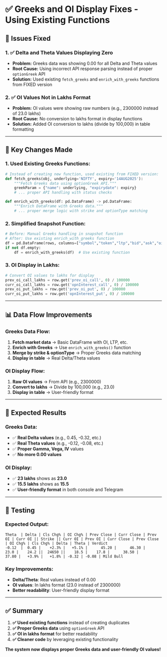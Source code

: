 # ✅ Greeks and OI Display Fixes - Using Existing Functions

## 🚨 **Issues Fixed**

### **1. ✅ Delta and Theta Values Displaying Zero**
- **Problem:** Greeks data was showing 0.00 for all Delta and Theta values
- **Root Cause:** Using incorrect API response parsing instead of proper `optionGreek` API
- **Solution:** Used existing `fetch_greeks` and `enrich_with_greeks` functions from FIXED version

### **2. ✅ OI Values Not in Lakhs Format**
- **Problem:** OI values were showing raw numbers (e.g., 2300000 instead of 23.0 lakhs)
- **Root Cause:** No conversion to lakhs format in display functions
- **Solution:** Added OI conversion to lakhs (divide by 100,000) in table formatting

---

## 🔧 **Key Changes Made**

### **1. Used Existing Greeks Functions:**
```python
# Instead of creating new function, used existing from FIXED version:
def fetch_greeks(obj, underlying='NIFTY', expiry='14AUG2025'):
    """Fetch Greeks data using optionGreek API."""
    greekParam = {"name": underlying, "expirydate": expiry}
    # ... proper API handling with status checks

def enrich_with_greeks(df: pd.DataFrame) -> pd.DataFrame:
    """Enrich DataFrame with Greeks data."""
    # ... proper merge logic with strike and optionType matching
```

### **2. Simplified Snapshot Function:**
```python
# Before: Manual Greeks handling in snapshot function
# After: Use existing enrich_with_greeks function
df = pd.DataFrame(rows, columns=["symbol","token","ltp","bid","ask","oi","volume","ts"])
if not df.empty:
    df = enrich_with_greeks(df)  # Use existing function
```

### **3. OI Display in Lakhs:**
```python
# Convert OI values to lakhs for display
prev_oi_call_lakhs = row.get('prev_oi_call', 0) / 100000
curr_oi_call_lakhs = row.get('opnInterest_call', 0) / 100000
prev_oi_put_lakhs = row.get('prev_oi_put', 0) / 100000
curr_oi_put_lakhs = row.get('opnInterest_put', 0) / 100000
```

---

## 📊 **Data Flow Improvements**

### **Greeks Data Flow:**
1. **Fetch market data** → Basic DataFrame with OI, LTP, etc.
2. **Enrich with Greeks** → Use `enrich_with_greeks()` function
3. **Merge by strike & optionType** → Proper Greeks data matching
4. **Display in table** → Real Delta/Theta values

### **OI Display Flow:**
1. **Raw OI values** → From API (e.g., 2300000)
2. **Convert to lakhs** → Divide by 100,000 (e.g., 23.0)
3. **Display in table** → User-friendly format

---

## 🎯 **Expected Results**

### **Greeks Data:**
- ✅ **Real Delta values** (e.g., 0.45, -0.32, etc.)
- ✅ **Real Theta values** (e.g., -0.12, -0.08, etc.)
- ✅ **Proper Gamma, Vega, IV** values
- ✅ **No more 0.00 values**

### **OI Display:**
- ✅ **23 lakhs** shows as **23.0**
- ✅ **15.5 lakhs** shows as **15.5**
- ✅ **User-friendly format** in both console and Telegram

---

## 🧪 **Testing**

### **Expected Output:**
```
Theta  | Delta | Cls Chg% | OI Chg% | Prev Close | Curr Close | Prev OI | Curr OI || Strike || Curr OI | Prev OI | Curr Close | Prev Close | OI Chg% | Cls Chg% | Delta | Theta | Verdict
-0.12  |  0.45 |    +2.3% |   +5.1% |      45.20 |      46.30 |    23.0 |    24.2 ||  24650 ||    18.5 |    17.8 |      38.50 |      37.80 |   +3.9% |   +1.8% | -0.32 | -0.08 | Mild Bull
```

### **Key Improvements:**
- **Delta/Theta**: Real values instead of 0.00
- **OI values**: In lakhs format (23.0 instead of 2300000)
- **Better readability**: User-friendly display format

---

## ✅ **Summary**

1. **✅ Used existing functions** instead of creating duplicates
2. **✅ Proper Greeks data** using `optionGreek` API
3. **✅ OI in lakhs format** for better readability
4. **✅ Cleaner code** by leveraging existing functionality

**The system now displays proper Greeks data and user-friendly OI values!**
